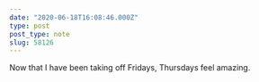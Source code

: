 ```yaml
---
date: "2020-06-18T16:08:46.000Z"
type: post 
post_type: note
slug: 58126
---
```

Now that I have been taking off Fridays, Thursdays feel amazing. 

